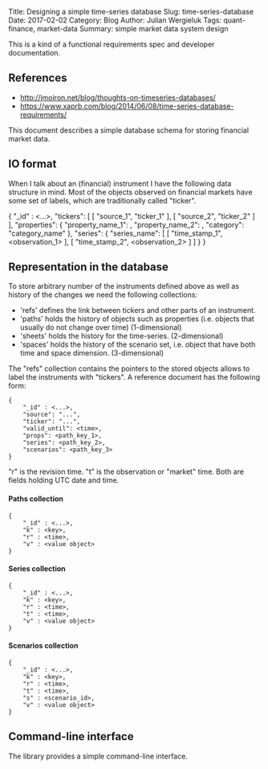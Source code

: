 Title: Designing a simple time-series database
Slug: time-series-database
Date: 2017-02-02
Category: Blog
Author: Julian Wergieluk
Tags: quant-finance, market-data
Summary: simple market data system design

This is a kind of a functional requirements spec and developer documentation.

## References

* http://jmoiron.net/blog/thoughts-on-timeseries-databases/
* https://www.xaprb.com/blog/2014/06/08/time-series-database-requirements/



This document describes a simple database schema for storing financial market
data. 


## IO format

When I talk about an (financial) instrument I have the following data structure in mind. 
Most of the objects observed on financial markets have some set of labels, which are
traditionally called "ticker". 



  {
    "_id" : <...>,
    "tickers": [
      [ "source_1", "ticker_1" ],
      [ "source_2", "ticker_2" ]
    ],
    "properties": {
      "property_name_1": <value1>,
      "property_name_2": <value2>,
      "category": "category_name"
    },
    "series": {
      "series_name": [
        [ "time_stamp_1", <observation_1> ],
        [ "time_stamp_2", <observation_2> ]
      ]
    }
  }


## Representation in the database

To store arbitrary number of the instruments defined above as well as history of the
changes we need the following collections: 

* 'refs' defines the link between tickers and other parts of an instrument.
* 'paths' holds the history of objects such as properties (i.e. objects that
  usually do not change over time) (1-dimensional)
* 'sheets' holds the history for the time-series. (2-dimensional)
* 'spaces' holds the history of the scenario set, i.e. object that have both
  time and space dimension. (3-dimensional)

The "refs" collection contains the pointers to the stored objects allows to label
the instruments with "tickers". A reference document has the following form:

    {
        "_id" : <...>,
        "source": "...",
        "ticker": "...",
        "valid_until": <time>,
        "props": <path_key_1>,
        "series": <path_key_2>,
        "scenarios": <path_key_3>    
    }

"r" is the revision time. "t" is the observation or "market" time. Both are fields holding UTC date and time.

#### Paths collection

    {
        "_id" : <...>,
        "k" : <key>,
        "r" : <time>,
        "v" : <value object>
    }

#### Series collection

    {
        "_id" : <...>,
        "k" : <key>,
        "r" : <time>,
        "t" : <time>,
        "v" : <value object>
    }

#### Scenarios collection

    {
        "_id" : <...>,
        "k" : <key>,
        "r" : <time>,
        "t" : <time>,
        "s" : <scenario_id>,
        "v" : <value object>
    }



## Command-line interface

The library provides a simple command-line interface. 





